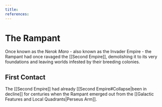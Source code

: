 ```yaml
---
title:
references: 
---
```


# The Rampant 

Once known as the *Nerok Maro* - also known as the Invader Empire - the Rampant had once ravaged the [[Second Empire]], demolishing it to its very foundations and leaving worlds infested by their breeding colonies. 

## First Contact 

The [[Second Empire]] had already [[Second Empire#Collapse|been in decline]] for centuries when the Rampant emerged out from the [[Galactic Features and Local Quadrants|Perseus Arm]]. 
